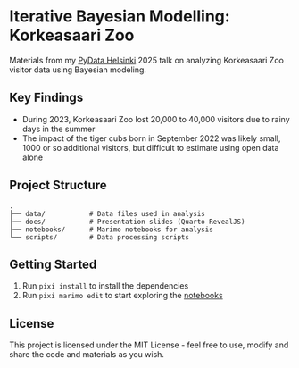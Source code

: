 # Iterative Bayesian Modelling: Korkeasaari Zoo

Materials from my [PyData Helsinki](https://pydata-helsinki.github.io/) 2025 talk on analyzing Korkeasaari Zoo visitor data using Bayesian modeling.

## Key Findings
- During 2023, Korkeasaari Zoo lost 20,000 to 40,000 visitors due to rainy days in the summer
- The impact of the tiger cubs born in September 2022 was likely small, 1000 or so additional visitors, but difficult to estimate using open data alone

## Project Structure
```
.
├── data/           # Data files used in analysis
├── docs/           # Presentation slides (Quarto RevealJS)
├── notebooks/      # Marimo notebooks for analysis
└── scripts/        # Data processing scripts
```

## Getting Started

1. Run `pixi install` to install the dependencies
2. Run `pixi marimo edit` to start exploring the [notebooks](notebooks/)

## License

This project is licensed under the MIT License - feel free to use, modify and share the code and materials as you wish.
